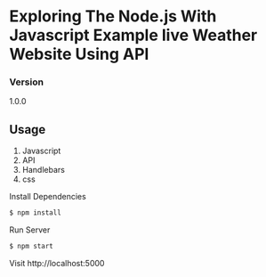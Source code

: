 # Exploring The Node.js With Javascript Example live Weather Website Using API

### Version
1.0.0

## Usage

  1) Javascript
  2) API
  3) Handlebars
  4) css

Install Dependencies

```sh
$ npm install
```

Run Server

```sh
$ npm start
```

Visit http://localhost:5000

